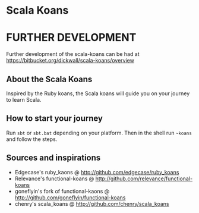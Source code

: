 Scala Koans
==========

# FURTHER DEVELOPMENT
Further development of the scala-koans can be had at https://bitbucket.org/dickwall/scala-koans/overview

## About the Scala Koans
Inspired by the Ruby koans, the Scala koans will guide you on your journey to learn Scala.

## How to start your journey

Run `sbt` or `sbt.bat` depending on your platform. Then in the shell run `~koans` and follow the steps.

## Sources and inspirations
* Edgecase's ruby_kaons @ http://github.com/edgecase/ruby_koans
* Relevance's functional-koans @ http://github.com/relevance/functional-koans
* goneflyin's fork of functional-kaons @ http://github.com/goneflyin/functional-koans
* chenry's scala_koans @ http://github.com/chenry/scala_koans
